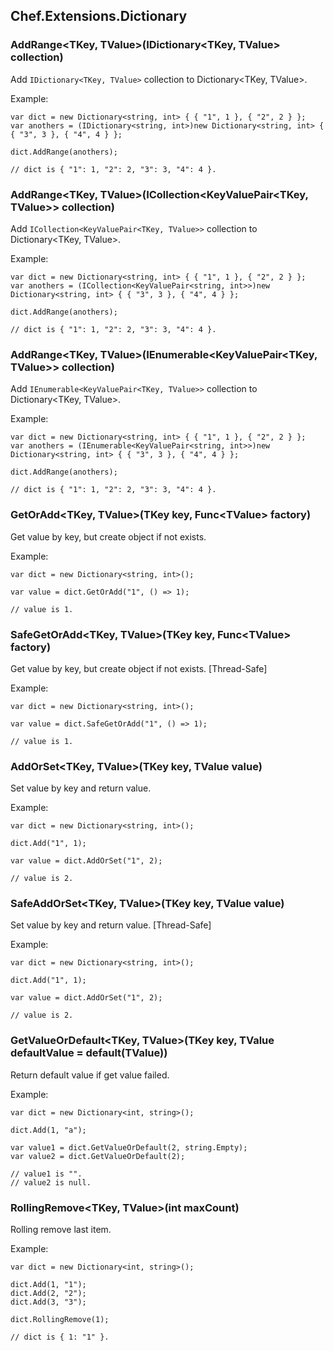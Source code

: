 ## Chef.Extensions.Dictionary

### AddRange&lt;TKey, TValue&gt;(IDictionary&lt;TKey, TValue&gt; collection)

Add `IDictionary<TKey, TValue>` collection to Dictionary&lt;TKey, TValue&gt;.

Example:

    var dict = new Dictionary<string, int> { { "1", 1 }, { "2", 2 } };
    var anothers = (IDictionary<string, int>)new Dictionary<string, int> { { "3", 3 }, { "4", 4 } };
    
    dict.AddRange(anothers);
    
    // dict is { "1": 1, "2": 2, "3": 3, "4": 4 }.

### AddRange&lt;TKey, TValue&gt;(ICollection&lt;KeyValuePair&lt;TKey, TValue&gt;&gt; collection)

Add `ICollection<KeyValuePair<TKey, TValue>>` collection to Dictionary&lt;TKey, TValue&gt;.

Example:

    var dict = new Dictionary<string, int> { { "1", 1 }, { "2", 2 } };
    var anothers = (ICollection<KeyValuePair<string, int>>)new Dictionary<string, int> { { "3", 3 }, { "4", 4 } };
    
    dict.AddRange(anothers);
    
    // dict is { "1": 1, "2": 2, "3": 3, "4": 4 }.

### AddRange&lt;TKey, TValue&gt;(IEnumerable&lt;KeyValuePair&lt;TKey, TValue&gt;&gt; collection)

Add `IEnumerable<KeyValuePair<TKey, TValue>>` collection to Dictionary&lt;TKey, TValue&gt;.

Example:

    var dict = new Dictionary<string, int> { { "1", 1 }, { "2", 2 } };
    var anothers = (IEnumerable<KeyValuePair<string, int>>)new Dictionary<string, int> { { "3", 3 }, { "4", 4 } };
    
    dict.AddRange(anothers);
    
    // dict is { "1": 1, "2": 2, "3": 3, "4": 4 }.

### GetOrAdd&lt;TKey, TValue&gt;(TKey key, Func&lt;TValue&gt; factory)

Get value by key, but create object if not exists.

Example:

    var dict = new Dictionary<string, int>();
    
    var value = dict.GetOrAdd("1", () => 1);
    
    // value is 1.

### SafeGetOrAdd&lt;TKey, TValue&gt;(TKey key, Func&lt;TValue&gt; factory)

Get value by key, but create object if not exists. [Thread-Safe]

Example:

    var dict = new Dictionary<string, int>();
    
    var value = dict.SafeGetOrAdd("1", () => 1);
    
    // value is 1.

### AddOrSet&lt;TKey, TValue&gt;(TKey key, TValue value)

Set value by key and return value.

Example:

    var dict = new Dictionary<string, int>();
    
    dict.Add("1", 1);
    
    var value = dict.AddOrSet("1", 2);
    
    // value is 2.

### SafeAddOrSet&lt;TKey, TValue&gt;(TKey key, TValue value)

Set value by key and return value. [Thread-Safe]

Example:

    var dict = new Dictionary<string, int>();
    
    dict.Add("1", 1);
    
    var value = dict.AddOrSet("1", 2);
    
    // value is 2.

### GetValueOrDefault&lt;TKey, TValue&gt;(TKey key, TValue defaultValue = default(TValue))

Return default value if get value failed.

Example:

    var dict = new Dictionary<int, string>();
    
    dict.Add(1, "a");
    
    var value1 = dict.GetValueOrDefault(2, string.Empty);
    var value2 = dict.GetValueOrDefault(2);

    // value1 is "".
    // value2 is null.

### RollingRemove&lt;TKey, TValue&gt;(int maxCount)

Rolling remove last item.

Example:

    var dict = new Dictionary<int, string>();
    
    dict.Add(1, "1");
    dict.Add(2, "2");
    dict.Add(3, "3");
    
    dict.RollingRemove(1);
    
    // dict is { 1: "1" }.